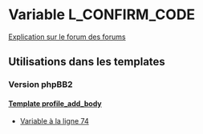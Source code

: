# Variable L_CONFIRM_CODE
[Explication sur le forum des forums](http://forum.forumactif.com/t294113-listing-des-variables#L_CONFIRM_CODE)

## Utilisations dans les templates

### Version phpBB2

#### [Template profile_add_body](subsilver/profile_add_body.md)
* [Variable à la ligne 74](../subsilver/profile_add_body.tpl#L74)